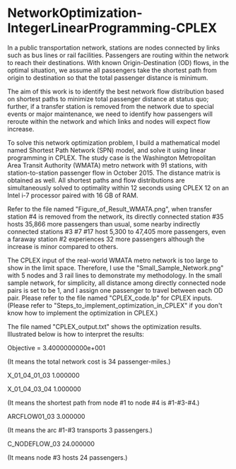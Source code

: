 # NetworkOptimization-IntegerLinearProgramming-CPLEX

In a public transportation network, stations are nodes connected by links such as bus lines or rail facilities. Passengers are routing within the network to reach their destinations. With known Origin-Destination (OD) flows, in the optimal situation, we assume all passengers take the shortest path from origin to destination so that the total passenger distance is minimum. 

The aim of this work is to identify the best network flow distribution based on shortest paths to minimize total passenger distance at status quo; further, if a transfer station is removed from the network due to special events or major maintenance, we need to identify how passengers will reroute within the network and which links and nodes will expect flow increase. 

To solve this network optimization problem, I build a mathematical model named Shortest Path Network (SPN) model, and solve it using linear programming in CPLEX. The study case is the Washington Metropolitan Area Transit Authority (WMATA) metro network with 91 stations, with station-to-station passenger flow in October 2015. The distance matrix is obtained as well. All shortest paths and flow distributions are simultaneously solved to optimality within 12 seconds using CPLEX 12 on an Intel i-7 processor paired with 16 GB of RAM. 

Refer to the file named "Figure_of_Result_WMATA.png", when transfer station #4 is removed from the network, its directly connected station #35 hosts 35,866 more passengers than usual, some nearby indirectly connected stations #3 #7 #17 host 5,300 to 47,405 more passengers, even a faraway station #2 experiences 32 more passengers although the increase is minor compared to others.

The CPLEX input of the real-world WMATA metro network is too large to show in the limit space. Therefore, I use the "Small_Sample_Network.png" with 5 nodes and 3 rail lines to demonstrate my methodology. In the small sample network, for simplicity, all distance among directly connected node pairs is set to be 1, and I assign one passenger to travel between each OD pair. Please refer to the file named "CPLEX_code.lp" for CPLEX inputs.
(Please refer to "Steps_to_implement_optimization_in_CPLEX" if you don't know how to implement the optimization in CPLEX.)

The file named "CPLEX_output.txt" shows the optimization results. Illustrated below is how to interpret the results:

Objective = 3.4000000000e+001

(It means the total network cost is 34 passenger-miles.)


X_01_04_01_03                 1.000000

X_01_04_03_04                 1.000000

(It means the shortest path from node #1 to node #4 is #1-#3-#4.)


ARCFLOW01_03                  3.000000

(It means the arc #1-#3 transports 3 passengers.)


C_NODEFLOW_03                24.000000

(It means node #3 hosts 24 passengers.)




